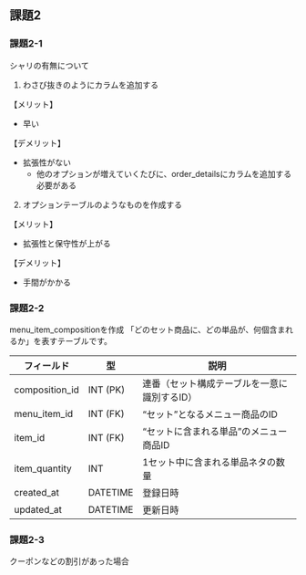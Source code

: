 ## 課題2

### 課題2-1

シャリの有無について

1. わさび抜きのようにカラムを追加する

【メリット】
- 早い

【デメリット】
- 拡張性がない
  - 他のオプションが増えていくたびに、order_detailsにカラムを追加する必要がある

2. オプションテーブルのようなものを作成する

【メリット】
- 拡張性と保守性が上がる

【デメリット】
- 手間がかかる

### 課題2-2

menu_item_compositionを作成
「どのセット商品に、どの単品が、何個含まれるか」を表すテーブルです。

| フィールド           | 型        | 説明                                                   |
|----------------------|----------|---------------------------------------------------------|
| composition_id       | INT (PK) | 連番（セット構成テーブルを一意に識別するID）            |
| menu_item_id         | INT (FK) | “セット”となるメニュー商品のID                          |
| item_id              | INT (FK) | “セットに含まれる単品”のメニュー商品ID                  |
| item_quantity        | INT      | 1セット中に含まれる単品ネタの数量                       |
| created_at           | DATETIME | 登録日時                                                |
| updated_at           | DATETIME | 更新日時                                                |

### 課題2-3

クーポンなどの割引があった場合
